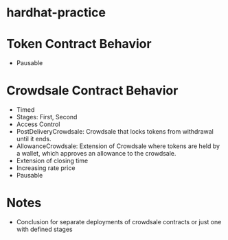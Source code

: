 # hardhat-practice

# Token Contract Behavior
- Pausable

# Crowdsale Contract Behavior
- Timed
- Stages: First, Second
- Access Control
- PostDeliveryCrowdsale: Crowdsale that locks tokens from withdrawal until it ends.
- AllowanceCrowdsale: Extension of Crowdsale where tokens are held by a wallet, which approves an allowance to the crowdsale.
- Extension of closing time
- Increasing rate price
- Pausable

# Notes
- Conclusion for separate deployments of crowdsale contracts or just one with defined stages